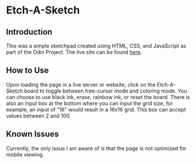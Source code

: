 # Etch-A-Sketch
## Introduction
This was a simple sketchpad created using HTML, CSS, and JavaScript as part of the Odin Project. The live site can be found [here](https://williamandrews2.github.io/etch-a-sketch/).

## How to Use
Upon loading the page in a live server or website, click on the Etch-A-Sketch board to toggle between free-cursor mode and coloring mode. You can choose to use black ink, erase, rainbow ink, or reset the board.
There is also an input box at the bottom where you can input the grid size, for example, an input of "16" would result in a 16x16 grid. This box can accept values between 2 and 100.

## Known Issues
Currently, the only issue I am aware of is that the page is not optimized for mobile viewing. 
